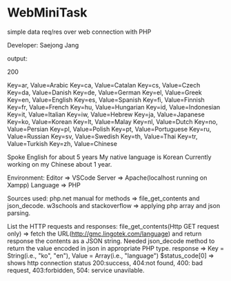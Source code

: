# WebMiniTask
simple data req/res over web connection with PHP

 Developer: Saejong Jang

 output:
 
 200
 
Key=ar, Value=Arabic
Key=ca, Value=Catalan
Key=cs, Value=Czech
Key=da, Value=Danish
Key=de, Value=German
Key=el, Value=Greek
Key=en, Value=English
Key=es, Value=Spanish
Key=fi, Value=Finnish
Key=fr, Value=French
Key=hu, Value=Hungarian
Key=id, Value=Indonesian
Key=it, Value=Italian
Key=iw, Value=Hebrew
Key=ja, Value=Japanese
Key=ko, Value=Korean
Key=lt, Value=Malay
Key=nl, Value=Dutch
Key=no, Value=Persian
Key=pl, Value=Polish
Key=pt, Value=Portuguese
Key=ru, Value=Russian
Key=sv, Value=Swedish
Key=th, Value=Thai
Key=tr, Value=Turkish
Key=zh, Value=Chinese
 
 Spoke English for about 5 years
 My native language is Korean
 Currently working on my Chinese about 1 year.

 Environment: 
 Editor => VSCode
 Server => Apache(localhost running on Xampp) 
 Language => PHP

 Sources used:
 php.net manual for methods => file_get_contents and json_decode.
 w3schools and stackoverflow => applying php array and json parsing.

 List the HTTP requests and responses:
 file_get_contents(Http GET request only) => fetch the URL(http://gmc.lingotek.com/language) and return response the contents as a JSON string.
 Needed json_decode method to return the value encoded in json in appropriate PHP type.
 response => Key = String(i.e., "ko", "en"), Value = Array(i.e., "language")
 $status_code[0] => shows http connection status 200:success, 404:not found, 400: bad request, 403:forbidden, 504: service unavilable.
 
